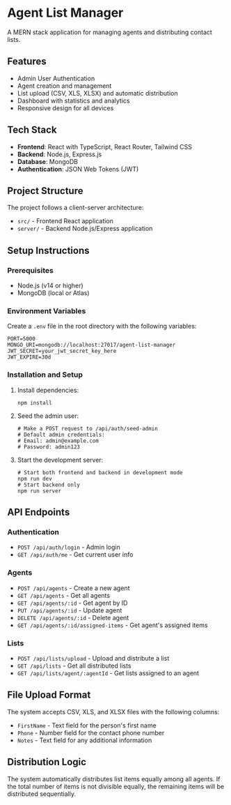 # Agent List Manager

A MERN stack application for managing agents and distributing contact lists.

## Features

- Admin User Authentication
- Agent creation and management
- List upload (CSV, XLS, XLSX) and automatic distribution
- Dashboard with statistics and analytics
- Responsive design for all devices

## Tech Stack

- **Frontend**: React with TypeScript, React Router, Tailwind CSS
- **Backend**: Node.js, Express.js
- **Database**: MongoDB
- **Authentication**: JSON Web Tokens (JWT)

## Project Structure

The project follows a client-server architecture:

- `src/` - Frontend React application
- `server/` - Backend Node.js/Express application

## Setup Instructions

### Prerequisites

- Node.js (v14 or higher)
- MongoDB (local or Atlas)

### Environment Variables

Create a `.env` file in the root directory with the following variables:

```
PORT=5000
MONGO_URI=mongodb://localhost:27017/agent-list-manager
JWT_SECRET=your_jwt_secret_key_here
JWT_EXPIRE=30d
```

### Installation and Setup

1. Install dependencies:

   ```
   npm install
   ```

2. Seed the admin user:

   ```
   # Make a POST request to /api/auth/seed-admin
   # Default admin credentials:
   # Email: admin@example.com
   # Password: admin123
   ```

3. Start the development server:
   ```
   # Start both frontend and backend in development mode
   npm run dev
   # Start backend only
   npm run server
   ```

## API Endpoints

### Authentication

- `POST /api/auth/login` - Admin login
- `GET /api/auth/me` - Get current user info

### Agents

- `POST /api/agents` - Create a new agent
- `GET /api/agents` - Get all agents
- `GET /api/agents/:id` - Get agent by ID
- `PUT /api/agents/:id` - Update agent
- `DELETE /api/agents/:id` - Delete agent
- `GET /api/agents/:id/assigned-items` - Get agent's assigned items

### Lists

- `POST /api/lists/upload` - Upload and distribute a list
- `GET /api/lists` - Get all distributed lists
- `GET /api/lists/agent/:agentId` - Get lists assigned to an agent

## File Upload Format

The system accepts CSV, XLS, and XLSX files with the following columns:

- `FirstName` - Text field for the person's first name
- `Phone` - Number field for the contact phone number
- `Notes` - Text field for any additional information

## Distribution Logic

The system automatically distributes list items equally among all agents. If the total number of items is not divisible equally, the remaining items will be distributed sequentially.
